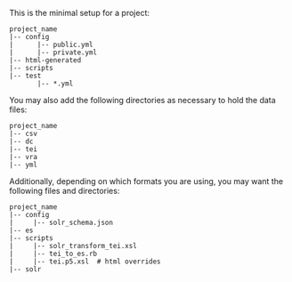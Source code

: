 This is the minimal setup for a project:

```
project_name
|-- config
|      |-- public.yml
|      |-- private.yml
|-- html-generated
|-- scripts
|-- test
       |-- *.yml
```

You may also add the following directories as necessary to hold the data files:

```
project_name
|-- csv
|-- dc
|-- tei
|-- vra
|-- yml
```

Additionally, depending on which formats you are using, you may want the following files and directories:

```
project_name
|-- config
|     |-- solr_schema.json
|-- es
|-- scripts
|     |-- solr_transform_tei.xsl
|     |-- tei_to_es.rb
|     |-- tei.p5.xsl  # html overrides
|-- solr
```
